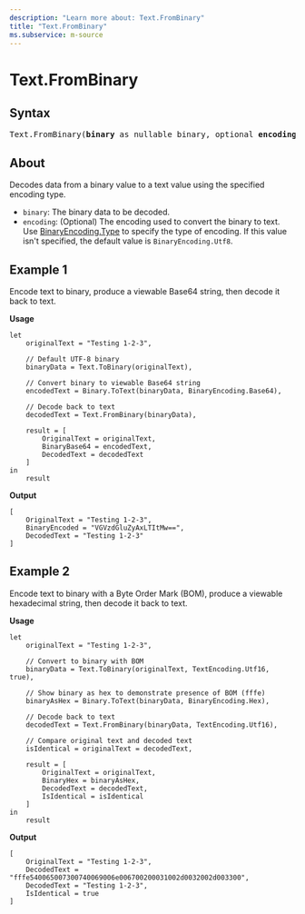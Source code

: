 ```yaml
---
description: "Learn more about: Text.FromBinary"
title: "Text.FromBinary"
ms.subservice: m-source
---
```

# Text.FromBinary

## Syntax

<pre>
Text.FromBinary(<b>binary</b> as nullable binary, optional <b>encoding</b> as nullable number) as nullable text
</pre>

## About

Decodes data from a binary value to a text value using the specified encoding type.

* `binary`: The binary data to be decoded.
* `encoding`: (Optional) The encoding used to convert the binary to text. Use [BinaryEncoding.Type](binaryencoding-type.md) to specify the type of encoding. If this value isn't specified, the default value is `BinaryEncoding.Utf8`.

## Example 1

Encode text to binary, produce a viewable Base64 string, then decode it back to text.

**Usage**

```powerquery-m
let
    originalText = "Testing 1-2-3",

    // Default UTF-8 binary
    binaryData = Text.ToBinary(originalText),

    // Convert binary to viewable Base64 string
    encodedText = Binary.ToText(binaryData, BinaryEncoding.Base64),

    // Decode back to text
    decodedText = Text.FromBinary(binaryData),

    result = [
        OriginalText = originalText,
        BinaryBase64 = encodedText,
        DecodedText = decodedText
    ]
in
    result
```

**Output**

```powerquery-m
[
    OriginalText = "Testing 1-2-3",
    BinaryEncoded = "VGVzdGluZyAxLTItMw==",
    DecodedText = "Testing 1-2-3"
]
```

## Example 2

Encode text to binary with a Byte Order Mark (BOM), produce a viewable hexadecimal string, then decode it back to text.

**Usage**


```powerquery-m
let
    originalText = "Testing 1-2-3",

    // Convert to binary with BOM
    binaryData = Text.ToBinary(originalText, TextEncoding.Utf16, true),

    // Show binary as hex to demonstrate presence of BOM (fffe)
    binaryAsHex = Binary.ToText(binaryData, BinaryEncoding.Hex),

    // Decode back to text
    decodedText = Text.FromBinary(binaryData, TextEncoding.Utf16),

    // Compare original text and decoded text
    isIdentical = originalText = decodedText,

    result = [
        OriginalText = originalText,
        BinaryHex = binaryAsHex,
        DecodedText = decodedText,
        IsIdentical = isIdentical
    ]
in
    result
```

**Output**

```powerquery-m
[
    OriginalText = "Testing 1-2-3", 
    DecodedText = "fffe540065007300740069006e006700200031002d0032002d003300",
    DecodedText = "Testing 1-2-3", 
    IsIdentical = true
]
```
